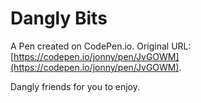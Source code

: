 # Dangly Bits

A Pen created on CodePen.io. Original URL: [https://codepen.io/jonny/pen/JvGOWM](https://codepen.io/jonny/pen/JvGOWM).

Dangly friends for you to enjoy.